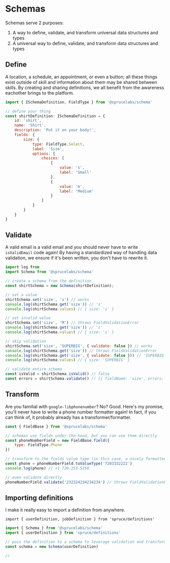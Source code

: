 

# Schemas

Schemas serve 2 purposes:

1. A way to define, validate, and transform universal data structures and types
2. A universal way to define, validate, and transform data structures and types

<!-- panels:start -->
<!--div:title-panel-->
## Define
<!-- div:left-panel -->
A location, a schedule, an appointment, or even a button; all these things exist outside of skill and information about them may be shared between skills. By creating and sharing definitions, we all benefit from the awareness eachother brings to the platform.
<!-- div:right-panel -->
```js
import { ISchemaDefinition, FieldType } from '@sprucelabs/schema'

// define your thing
const shirtDefinition: ISchemaDefinition = {
    id: 'shirt',
    name: 'Shirt',
    description: 'Put it on your body!',
    fields: {
        size: {
            type: FieldType.Select,
            label: 'Size',
            options: {
                choices: [
                    {
                        value: 's',
                        label: 'Small'
                    },
                    {
                        value: 'm',
                        label: 'Medium'
                    }
                ]
            }
        }
    }
}
```
<!-- panels:end -->

<!-- panels:start -->
<!--div:title-panel-->
## Validate
<!-- div:left-panel -->
A valid email is a valid email and you should never have to write `isValidEmail` code again! By having a standardized way of handling data validation, we ensure if it's been written, you don't have to rewrite it.
<!-- div:right-panel -->
```js
import log from 
import Schema from '@sprucelabs/schema'

// create a schema from the definition
const shirtSchema = new Schema(shirtDefinition);

// set a value
shirtSchema.set('size', 's') // works
console.log(shirtSchema.get('size')) // 's'
console.log(shirtSchema.values) // { size: 's' }

// set invalid value
shirtSchema.set('size', 'M') // throws FieldValidationError
console.log(shirtSchema.get('size')) // 's'
console.log(shirtSchema.values) // { size: 's' }

// skip validation
shirtSchema.set('size', 'SUPERBIG', { validate: false }) // works
console.log(shirtSchema.get('size')) // throws FieldValidationError
console.log(shirtSchema.get('size', { validate: false })) // 'SUPERBIG'
console.log(shirtSchema.values) // { size: 'SUPERBIG' }

// validate entire schema
const isValid = shirtSchema.isValid() // false
const errors = shirtSchema.validate() // [{ fieldName: 'size', errors: ['invalid_phone_number']}]

```
<!-- panels:end -->

<!-- panels:start -->
<!--div:title-panel-->
## Transform
<!-- div:left-panel -->
Are you familial with `google-libphonenumber`? No? Good. Here's my promise, you'll never have to write a phone number formatter again! In fact, if you can think of, it probably already has a transformer/formatter.

<!-- div:right-panel -->
```js
const { FieldBase } from '@sprucelabs/schema'

// schemas use fields under-the-hood, but you can use them directly
const phoneNumberField = new FieldBase.field({
    type: FieldType.Phone
})

// transform to the fields value type (in this case, a nicely formatted string)
const phone = phoneNumberField.toValueType('7203332222')
console.log(phone) // +1 720-253-5250

// even validate directly
phoneNumberField.validate('232324234234234') // throws FieldValidationError

```
<!-- panels:end -->
## Importing definitions

I make it really easy to import a definition from anywhere. 

`import { userDefinition, jobDefinition } from 'spruce/definitions'`



```js
import { Schema } from '@sprucelabs/schema'
import { userDefinition } from 'spruce/definitions'

// pass the definition to a schema to leverage validation and transformation
const schema = new Schema(userDefinition)

// 


```


